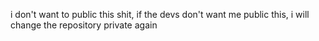 i don't want to public this shit, if the devs don't want me public this, i will change the repository private again
